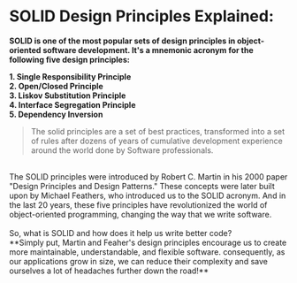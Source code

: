 # SOLID Design Principles Explained:

**SOLID is one of the most popular sets of design principles in object-oriented software development. It's a mnemonic acronym for the following five design principles:**

**1. Single Responsibility Principle <br>
2. Open/Closed Principle <br>
3. Liskov Substitution Principle <br>
4. Interface Segregation Principle <br>
5. Dependency Inversion <br>**

>The solid principles are a set of best practices, transformed into a set of rules after dozens of years of cumulative development experience around the world done by Software professionals.
<br>
The SOLID principles were introduced by Robert C. Martin in his 2000 paper "Design Principles and Design Patterns." These concepts were later built upon by Michael Feathers, who introduced us to the SOLID acronym. And in the last 20 years, these five principles have revolutionized the world of object-oriented programming, changing the way that we write software.
<br><br>
So, what is SOLID and how does it help us write better code? <br>
**Simply put, Martin and Feaher's design principles encourage us to create more maintainable, understandable, and flexible software. consequently, as our applications grow in size, we can reduce their complexity and save ourselves a lot of headaches further down the road!**
